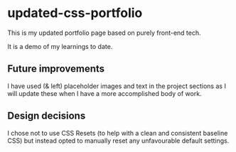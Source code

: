 # updated-css-portfolio

This is my updated portfolio page based on purely front-end tech.

It is a demo of my learnings to date. 

## Future improvements 

I have used (& left) placeholder images and text in the project sections as I will update these when I have a more accomplished body of work. 

## Design decisions

I chose not to use CSS Resets (to help with a clean and consistent baseline CSS) but instead opted to manually reset any unfavourable default settings.
